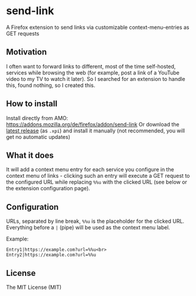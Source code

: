 # send-link
A Firefox extension to send links via customizable context-menu-entries as GET requests

## Motivation
I often want to forward links to different, most of the time self-hosted, services while browsing the web (for example, post a link of a YouTube video to my TV to watch it later). So I searched for an extension to handle this, found nothing, so I created this.

## How to install
Install directly from AMO: https://addons.mozilla.org/de/firefox/addon/send-link
Or download the [latest release](https://github.com/berrnd/send-link/releases/latest) (as `.xpi`) and install it manually (not recommended, you will get no automatic updates)

## What it does
It will add a context menu entry for each service you configure in the context menu of links - clicking such an entry will execute a GET request to the configured URL while replacing `%%u` with the clicked URL (see below or the extension configuration page).

## Configuration
URLs, separated by line break, `%%u` is the placeholder for the clicked URL. Everything before a `|` (pipe) will be used as the context menu label.

Example:
```
Entry1|https://example.com?url=%%u<br>
Entry2|https://example.com?url=%%u
```

## License
The MIT License (MIT)
